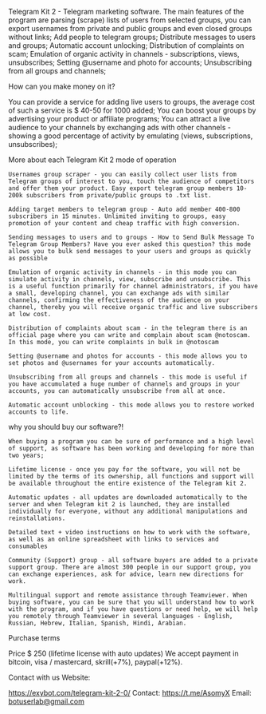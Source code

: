 Telegram Kit 2 - Telegram marketing software. The main features of the program are parsing (scrape) lists of users from selected groups, you can export usernames from private and public groups and even closed groups without links; Add people to telegram groups; Distribute messages to users and groups; Automatic account unlocking; Distribution of complaints on scam; Emulation of organic activity in channels - subscriptions, views, unsubscribes; Setting @username and photo for accounts; Unsubscribing from all groups and channels;

How can you make money on it?

You can provide a service for adding live users to groups, the average cost of such a service is $ 40-50 for 1000 added; You can boost your groups by advertising your product or affiliate programs; You can attract a live audience to your channels by exchanging ads with other channels - showing a good percentage of activity by emulating (views, subscriptions, unsubscribes);

More about each Telegram Kit 2 mode of operation

    Usernames group scraper - you can easily collect user lists from Telegram groups of interest to you, touch the audience of competitors and offer them your product. Easy export telegram group members 10-200k subscribers from private/public groups to .txt list.

    Adding target members to telegram group - Auto add member 400-800 subscribers in 15 minutes. Unlimited inviting to groups, easy promotion of your content and cheap traffic with high conversion.

    Sending messages to users and to groups - How to Send Bulk Message To Telegram Group Members? Have you ever asked this question? this mode allows you to bulk send messages to your users and groups as quickly as possible

    Emulation of organic activity in channels - in this mode you can simulate activity in channels, view, subscribe and unsubscribe. This is a useful function primarily for channel administrators, if you have a small, developing channel, you can exchange ads with similar channels, confirming the effectiveness of the audience on your channel, thereby you will receive organic traffic and live subscribers at low cost.

    Distribution of complaints about scam - in the telegram there is an official page where you can write and complain about scam @notoscam. In this mode, you can write complaints in bulk in @notoscam

    Setting @username and photos for accounts - this mode allows you to set photos and @usernames for your accounts automatically.

    Unsubscribing from all groups and channels - this mode is useful if you have accumulated a huge number of channels and groups in your accounts, you can automatically unsubscribe from all at once.

    Automatic account unblocking - this mode allows you to restore worked accounts to life.

why you should buy our software?!

    When buying a program you can be sure of performance and a high level of support, as software has been working and developing for more than two years;

    Lifetime license - once you pay for the software, you will not be limited by the terms of its ownership, all functions and support will be available throughout the entire existence of the Telegram kit 2.

    Automatic updates - all updates are downloaded automatically to the server and when Telegram kit 2 is launched, they are installed individually for everyone, without any additional manipulations and reinstallations.

    Detailed text + video instructions on how to work with the software, as well as an online spreadsheet with links to services and consumables

    Community (Support) group - all software buyers are added to a private support group. There are almost 300 people in our support group, you can exchange experiences, ask for advice, learn new directions for work.

    Multilingual support and remote assistance through Teamviewer. When buying software, you can be sure that you will understand how to work with the program, and if you have questions or need help, we will help you remotely through Teamviewer in several languages ​​- English, Russian, Hebrew, Italian, Spanish, Hindi, Arabian.

Purchase terms

Price $ 250 (lifetime license with auto updates) We accept payment in bitcoin, visa / mastercard, skrill(+7%), paypal(+12%).

Contact with us Website: 

https://exybot.com/telegram-kit-2-0/ 
Contact: https://t.me/AsomyX 
Email: botuserlab@gmail.com
